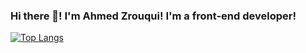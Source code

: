 ### Hi there 👋! I'm Ahmed Zrouqui! I'm a front-end developer!

[![Top Langs](https://github-readme-stats.vercel.app/api/top-langs/?username=ahmedzrouqui&layout=compact)](https://github.com/anuraghazra/github-readme-stats)



